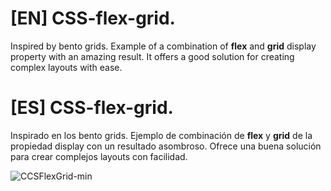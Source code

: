 # [EN] CSS-flex-grid.
Inspired by bento grids. Example of a combination of **flex** and **grid** display property with an amazing result. It offers a good solution for creating complex layouts with ease.

# [ES] CSS-flex-grid.
Inspirado en los bento grids. Ejemplo de combinación de **flex** y **grid** de la propiedad display con un resultado asombroso. Ofrece una buena solución para crear complejos layouts con facilidad.

![CCSFlexGrid-min](https://github.com/hadodev/CSSFlexGrid/assets/175190265/f66304c4-34c4-4c37-95e0-5660f3e42267)
